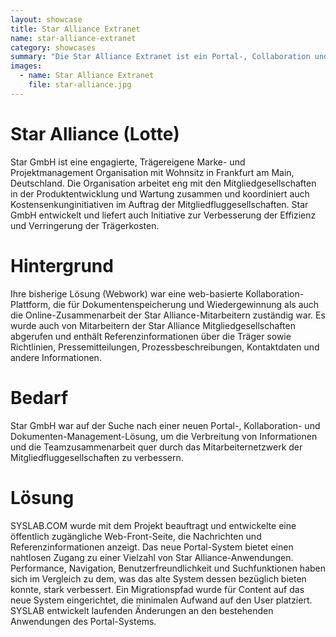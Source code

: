 ```yaml
---
layout: showcase
title: Star Alliance Extranet
name: star-alliance-extranet
category: showcases
summary: "Die Star Alliance Extranet ist ein Portal-, Collaboration und Dokumenten-Management- Lösung, die für die Verbreitung von Informationen und die Zusammenarbeit im Team über die Mitarbeiternetzwerk der Mitgliedsfluggesellschaften"
images:
  - name: Star Alliance Extranet
    file: star-alliance.jpg
---
```



# Star Alliance (Lotte)
Star GmbH ist eine engagierte, Trägereigene Marke- und Projektmanagement Organisation mit Wohnsitz in Frankfurt am Main, Deutschland. Die Organisation arbeitet eng mit den Mitgliedgesellschaften in der Produktentwicklung und Wartung zusammen und koordiniert auch Kostensenkunginitiativen im Auftrag der Mitgliedfluggesellschaften. Star GmbH entwickelt und liefert auch Initiative zur Verbesserung der Effizienz und Verringerung der Trägerkosten.

# Hintergrund
Ihre bisherige Lösung (Webwork) war eine web-basierte Kollaboration-Plattform, die für Dokumentenspeicherung und Wiedergewinnung als auch die Online-Zusammenarbeit der Star Alliance-Mitarbeitern zuständig war. Es wurde auch von Mitarbeitern der Star Alliance Mitgliedgesellschaften abgerufen und enthält Referenzinformationen über die Träger sowie Richtlinien, Pressemitteilungen, Prozessbeschreibungen, Kontaktdaten und andere Informationen.

# Bedarf
Star GmbH war auf der Suche nach einer neuen Portal-, Kollaboration- und Dokumenten-Management-Lösung, um die Verbreitung von Informationen und die Teamzusammenarbeit quer durch das Mitarbeiternetzwerk der Mitgliedfluggesellschaften zu verbessern.

# Lösung
SYSLAB.COM wurde mit dem Projekt beauftragt und entwickelte eine öffentlich zugängliche Web-Front-Seite, die Nachrichten und Referenzinformationen anzeigt. Das neue Portal-System bietet einen nahtlosen Zugang zu einer Vielzahl von Star Alliance-Anwendungen. Performance, Navigation, Benutzerfreundlichkeit und Suchfunktionen haben sich im Vergleich zu dem, was das alte System dessen bezüglich bieten konnte, stark verbessert. Ein Migrationspfad wurde für Content auf das neue System eingerichtet, die minimalen Aufwand auf den User platziert. SYSLAB entwickelt laufenden Änderungen an den bestehenden Anwendungen des Portal-Systems.
